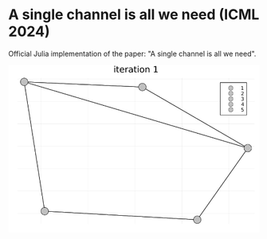 # A single channel is all we need (ICML 2024)

Official Julia implementation of the paper: "A single channel is all we need".


![Alt Text](wl.gif)
